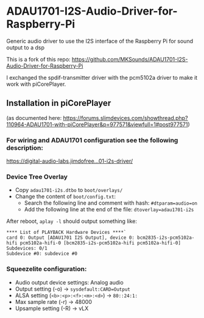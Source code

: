 # ADAU1701-I2S-Audio-Driver-for-Raspberry-Pi
Generic audio driver to use the I2S interface of the Raspberry Pi for sound output to a dsp

This is a fork of this repo:
https://github.com/MKSounds/ADAU1701-I2S-Audio-Driver-for-Raspberry-Pi

I exchanged the spdif-transmitter driver with the pcm5102a driver to make it work with piCorePlayer.

## Installation in piCorePlayer
(as documented here:
https://forums.slimdevices.com/showthread.php?110964-ADAU1701-with-piCorePlayer&p=977571&viewfull=1#post977571)

### For wiring and ADAU1701 configuration see the following description:
https://digital-audio-labs.jimdofree...01-i2s-driver/

### Device Tree Overlay
* Copy `adau1701-i2s.dtbo` to `boot/overlays/`
* Change the content of `boot/config.txt`:
  * Search the following line and comment with hash:
`#dtparam=audio=on`
  *  Add the following line at the end of the file:
`dtoverlay=adau1701-i2s`

After reboot, `aplay -l` should output something like:

```
**** List of PLAYBACK Hardware Devices ****`
card 0: Output [ADAU1701 I2S Output], device 0: bcm2835-i2s-pcm5102a-hifi pcm5102a-hifi-0 [bcm2835-i2s-pcm5102a-hifi pcm5102a-hifi-0]
Subdevices: 0/1
Subdevice #0: subdevice #0
```
### Squeezelite configuration:
* Audio output device settings: Analog audio
* Output setting (-o) -> `sysdefault:CARD=Output`
* ALSA setting (`<b>:<p>:<f>:<m>:<d>`) -> `80::24:1:`
* Max sample rate (-r) -> 48000
* Upsample setting (-R) -> vLX
